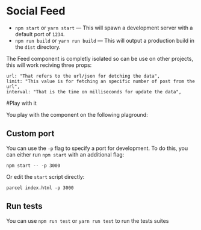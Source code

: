 # Social Feed

- `npm start` or `yarn start` — This will spawn a development server with a default port of `1234`.
- `npm run build` or `yarn run build` — This will output a production build in the `dist` directory.

The Feed component is completly isolated so can be use on other projects, this will work reciving three props:

```
url: "That refers to the url/json for detching the data",
limit: "This value is for fetching an specific number of post from the url",
interval: "That is the time on milliseconds for update the data",
```

#Play with it

You play with the component on the following plaground: 

## Custom port

You can use the `-p` flag to specify a port for development. To do this, you can either run `npm start` with an additional flag:

```
npm start -- -p 3000
```

Or edit the `start` script directly:

```
parcel index.html -p 3000
```

## Run tests

You can use `npm run test` or `yarn run test` to run the tests suites
